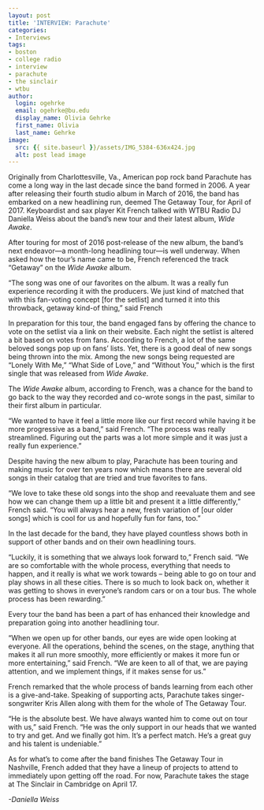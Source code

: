 ```yaml
---
layout: post
title: 'INTERVIEW: Parachute'
categories:
- Interviews
tags:
- boston
- college radio
- interview
- parachute
- the sinclair
- wtbu
author:
  login: ogehrke
  email: ogehrke@bu.edu
  display_name: Olivia Gehrke
  first_name: Olivia
  last_name: Gehrke
image:
  src: {{ site.baseurl }}/assets/IMG_5384-636x424.jpg
  alt: post lead image
---
```



Originally from Charlottesville, Va., American pop rock band Parachute has come a long way in the last decade since the band formed in 2006. A year after releasing their fourth studio album in March of 2016, the band has embarked on a new headlining run, deemed The Getaway Tour, for April of 2017. Keyboardist and sax player Kit French talked with WTBU Radio DJ Daniella Weiss about the band’s new tour and their latest album, _Wide Awake_.

After touring for most of 2016 post-release of the new album, the band’s next endeavor—a month-long headlining tour—is well underway. When asked how the tour’s name came to be, French referenced the track “Getaway” on the _Wide Awake_ album.

“The song was one of our favorites on the album. It was a really fun experience recording it with the producers. We just kind of matched that with this fan-voting concept \[for the setlist\] and turned it into this throwback, getaway kind-of thing,” said French

In preparation for this tour, the band engaged fans by offering the chance to vote on the setlist via a link on their website. Each night the setlist is altered a bit based on votes from fans. According to French, a lot of the same beloved songs pop up on fans’ lists. Yet, there is a good deal of new songs being thrown into the mix. Among the new songs being requested are “Lonely With Me,” “What Side of Love,” and “Without You,” which is the first single that was released from _Wide Awake_.

The _Wide Awake_ album, according to French, was a chance for the band to go back to the way they recorded and co-wrote songs in the past, similar to their first album in particular.

“We wanted to have it feel a little more like our first record while having it be more progressive as a band,” said French. “The process was really streamlined. Figuring out the parts was a lot more simple and it was just a really fun experience.”

Despite having the new album to play, Parachute has been touring and making music for over ten years now which means there are several old songs in their catalog that are tried and true favorites to fans.

“We love to take these old songs into the shop and reevaluate them and see how we can change them up a little bit and present it a little differently,” French said. “You will always hear a new, fresh variation of \[our older songs\] which is cool for us and hopefully fun for fans, too.”

In the last decade for the band, they have played countless shows both in support of other bands and on their own headlining tours.

“Luckily, it is something that we always look forward to,” French said. “We are so comfortable with the whole process, everything that needs to happen, and it really is what we work towards – being able to go on tour and play shows in all these cities. There is so much to look back on, whether it was getting to shows in everyone’s random cars or on a tour bus. The whole process has been rewarding.”

Every tour the band has been a part of has enhanced their knowledge and preparation going into another headlining tour.

“When we open up for other bands, our eyes are wide open looking at everyone. All the operations, behind the scenes, on the stage, anything that makes it all run more smoothly, more efficiently or makes it more fun or more entertaining,” said French. “We are keen to all of that, we are paying attention, and we implement things, if it makes sense for us.”

French remarked that the whole process of bands learning from each other is a give-and-take. Speaking of supporting acts, Parachute takes singer-songwriter Kris Allen along with them for the whole of The Getaway Tour.

“He is the absolute best. We have always wanted him to come out on tour with us,” said French. “He was the only support in our heads that we wanted to try and get. And we finally got him. It’s a perfect match. He’s a great guy and his talent is undeniable.”

As for what’s to come after the band finishes The Getaway Tour in Nashville, French added that they have a lineup of projects to attend to immediately upon getting off the road. For now, Parachute takes the stage at The Sinclair in Cambridge on April 17.

_\-Daniella Weiss_
